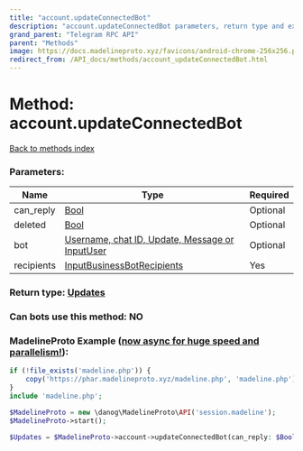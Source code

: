 ```yaml
---
title: "account.updateConnectedBot"
description: "account.updateConnectedBot parameters, return type and example"
grand_parent: "Telegram RPC API"
parent: "Methods"
image: https://docs.madelineproto.xyz/favicons/android-chrome-256x256.png
redirect_from: /API_docs/methods/account_updateConnectedBot.html
---
```

# Method: account.updateConnectedBot
[Back to methods index](index.html)



### Parameters:

| Name     |    Type       | Required |
|----------|---------------|----------|
|can\_reply|[Bool](/API_docs/types/Bool.html) | Optional|
|deleted|[Bool](/API_docs/types/Bool.html) | Optional|
|bot|[Username, chat ID, Update, Message or InputUser](/API_docs/types/InputUser.html) | Optional|
|recipients|[InputBusinessBotRecipients](/API_docs/types/InputBusinessBotRecipients.html) | Yes|


### Return type: [Updates](/API_docs/types/Updates.html)

### Can bots use this method: **NO**


### MadelineProto Example ([now async for huge speed and parallelism!](https://docs.madelineproto.xyz/docs/ASYNC.html)):


```php
if (!file_exists('madeline.php')) {
    copy('https://phar.madelineproto.xyz/madeline.php', 'madeline.php');
}
include 'madeline.php';

$MadelineProto = new \danog\MadelineProto\API('session.madeline');
$MadelineProto->start();

$Updates = $MadelineProto->account->updateConnectedBot(can_reply: $Bool, deleted: $Bool, bot: $InputUser, recipients: $InputBusinessBotRecipients, );
```


